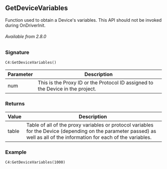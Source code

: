 ## GetDeviceVariables

Function used to obtain a Device's variables. This API should not be invoked during OnDriverInit.

###### Available from 2.8.0


### Signature

`C4:GetDeviceVariables()`


| Parameter | Description |
| --- | --- |
| num |  This is the Proxy ID or the Protocol ID assigned to the Device in the project. |


### Returns

| Value | Description |
| --- | --- |
| table | Table of all of the proxy variables or protocol variables for the Device (depending on the parameter passed) as well as all of the information for each of the variables. |

### Example

`C4:GetDeviceVariables(1000)`